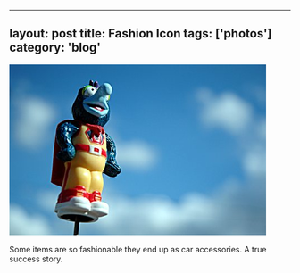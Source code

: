 
---
layout: post
title: Fashion Icon
tags: ['photos']
category: 'blog'
---

![Fashion Icon:: Nikon D70 : 1/2000s : f/4.5 : ISO 200](/media/2004/06/fashion.jpg)

Some items are so fashionable they end up as car accessories. A true
success story.

